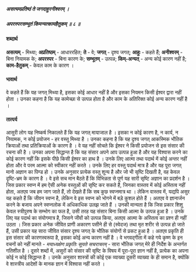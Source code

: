 ##### असत्यमप्रतिष्ठं ते जगदाहुरनीश्वरम् ।
##### अपरस्परसम्भूतं किमन्यत्कामहैतुकम् ॥ ८ ॥

#### शब्दार्थ

**असत्यम्** - मिथ्या; **अप्रतिष्ठम्** - आधाररहित; **ते** - वे; **जगत्** - दृश्य जगत्; **आहुः** - कहते हैं; **अनीश्वरम्** - बिना नियामक के; **अपरस्पर** - बिना कारण के; **सम्भूतम्** - उत्पन्न; **किम्-अन्यत्** - अन्य कोई कारण नहीं है; **काम-हैतुकम्** - केवल काम के कारण ।

#### भावार्थ

वे कहते हैं कि यह जगत् मिथ्या है, इसका कोई आधार नहीं है और इसका नियमन किसी ईश्वर द्वारा नहीं होता । उनका कहना है कि यह कामेच्छा से उत्पन्न होता है और काम के अतिरिक्त कोई अन्य कारण नहीं है ।

#### तात्पर्य

आसुरी लोग यह निष्कर्ष निकालते हैं कि यह जगत् मायाजाल है । इसका न कोई कारण है, न कार्य, न नियामक, न कोई प्रयोजन - हर वस्तु मिथ्या है । उनका कहना है कि यह दृश्य जगत् आकस्मिक भौतिक क्रियाओं तथा प्रतिक्रियाओं के कारण है । वे यह नहीं सोचते कि ईश्वर ने किसी प्रयोजन से इस संसार की रचना की है । उनका अपना सिद्धान्त है कि यह संसार अपने आप उत्पन्न हुआ है और यह विश्वास करने का कोई कारण नहीं कि इसके पीछे किसी ईश्वर का हाथ है । उनके लिए आत्मा तथा पदार्थ में कोई अन्तर नहीं होता और वे परम आत्मा को स्वीकार नहीं करते । उनके लिए हर वस्तु पदार्थ मात्र है और यह पूरा जगत् मानो अज्ञान का पिण्ड हो । उनके अनुसार प्रत्येक वस्तु शून्य है और जो भी सृष्टि दिखती है, वह केवल दृष्टि-भ्रम के कारण है । वे इसे सच मान बैठते हैं कि विभिन्नता से पूर्ण यह सारी सृष्टि अज्ञान का प्रदर्शन है । जिस प्रकार स्वप्न में हम ऐसी अनेक वस्तुओं की सृष्टि कर सकते हैं, जिनका वास्तव में कोई अस्तित्व नहीं होता, अतएव जब हम जाग जाते हैं, तो देखते हैं कि सब कुछ स्वप्नमात्र था । लेकिन वास्तव में, यद्यपि असुर यह कहते हैं कि जीवन स्वप्न है, लेकिन वे इस स्वप्न को भोगने में बड़े कुशल होते हैं । अतएव वे ज्ञानार्जन करने के बजाय अपने स्वप्नलोक में अधिकाधिक उलझ जाते हैं । उनकी मान्यता है कि जिस प्रकार शिशु केवल स्त्रीपुरुष के सम्भोग का फल है, उसी तरह यह संसार बिना किसी आत्मा के उत्पन्न हुआ है । उनके लिए यह पदार्थ का संयोगमात्र है, जिसने जीवों को उत्पन्न किया, अतएव आत्मा के अस्तित्व का प्रश्न ही नहीं उठता । जिस प्रकार अनेक जीवित प्राणी अकारण पसीने ही से (स्वेदज) तथा मृत शरीर से उत्पन्न हो जाते हैं, उसी प्रकार यह सारा जीवित संसार दृश्य जगत् के भौतिक संयोगों से प्रकट हुआ है । अतएव प्रकृति ही इस संसार की कारणस्वरूपा है, इसका कोई अन्य कारण नहीं है । वे भगवद्गीता में कहे गये कृष्ण के इन वचनों को नहीं मानते - *मयाध्यक्षेण प्रकृतिः सूयते सचराचरम्* - सारा भौतिक जगत् मेरे ही निर्देश के अन्तर्गत गतिशील है । दूसरे शब्दों में, असुरों को संसार की सृष्टि के विषय में पूरा-पूरा ज्ञान नहीं है, प्रत्येक का अपना कोई न कोई सिद्धान्त है । उनके अनुसार शास्त्रों की कोई एक व्याख्या दूसरी व्याख्या के ही समान है, क्योंकि वे शास्त्रीय आदेशों के मानक ज्ञान में विश्वास नहीं करते ।